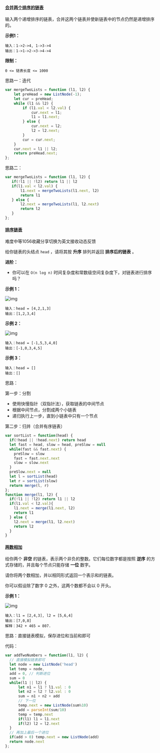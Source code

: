#### [ 合并两个排序的链表](https://leetcode-cn.com/problems/he-bing-liang-ge-pai-xu-de-lian-biao-lcof/)

输入两个递增排序的链表，合并这两个链表并使新链表中的节点仍然是递增排序的。

**示例1：**

```
输入：1->2->4, 1->3->4
输出：1->1->2->3->4->4
```

**限制：**

```
0 <= 链表长度 <= 1000
```

思路一：迭代

```js
var mergeTwoLists = function (l1, l2) {
    let preHead = new ListNode(-1);
    let cur = preHead;
    while (l1 && l2) {
        if (l1.val < l2.val) {
            cur.next = l1;
            l1 = l1.next;
        } else {
            cur.next = l2;
            l2 = l2.next;
        }
        cur = cur.next;
    }
    cur.next = l1 || l2;
    return preHead.next;
};
```

思路二：

```js
var mergeTwoLists = function (l1, l2) {
   if(!l1 || !l2) return l1 || l2
   if(l1.val < l2.val) {
       l1.next = mergeTwoLists(l1.next, l2)
       return l1
   } else {
       l2.next = mergeTwoLists(l1, l2.next)
       return l2
   }
};
```

#### [排序链表](https://leetcode-cn.com/problems/sort-list/)

难度中等1056收藏分享切换为英文接收动态反馈

给你链表的头结点 `head` ，请将其按 **升序** 排列并返回 **排序后的链表** 。

**进阶：**

- 你可以在 `O(n log n)` 时间复杂度和常数级空间复杂度下，对链表进行排序吗？

 

**示例 1：**

![img](https://assets.leetcode.com/uploads/2020/09/14/sort_list_1.jpg)

```
输入：head = [4,2,1,3]
输出：[1,2,3,4]
```

**示例 2：**

![img](https://assets.leetcode.com/uploads/2020/09/14/sort_list_2.jpg)

```
输入：head = [-1,5,3,4,0]
输出：[-1,0,3,4,5]
```

**示例 3：**

```
输入：head = []
输出：[]
```

思路：

 第一步：分割 

- 使用快慢指针（双指针法），获取链表的中间节点
- 根据中间节点，分割成两个小链表
- 递归执行上一步，直到小链表中只有一个节点

 第二步：归并（合并有序链表） 

```js
var sortList = function(head) {
  if(!head || !head.next) return head
  let fast = head, slow = head, preSlow = null
  while(fast && fast.next) {
    preSlow = slow
    fast = fast.next.next
    slow = slow.next
  }
  preSlow.next = null
  let l = sortList(head)
  let r = sortList(slow)
  return merge(l, r)
};
function merge(l1, l2) {
  if(!l1 || !l2) return l1 || l2
  if(l1.val < l2.val){
    l1.next = merge(l1.next, l2)
    return l1
  } else {
    l2.next = merge(l1, l2.next)
    return l2
  }
}
```

#### [两数相加](https://leetcode-cn.com/problems/add-two-numbers/)

给你两个 **非空** 的链表，表示两个非负的整数。它们每位数字都是按照 **逆序** 的方式存储的，并且每个节点只能存储 **一位** 数字。

请你将两个数相加，并以相同形式返回一个表示和的链表。

你可以假设除了数字 0 之外，这两个数都不会以 0 开头。

 

**示例 1：**

![img](https://assets.leetcode-cn.com/aliyun-lc-upload/uploads/2021/01/02/addtwonumber1.jpg)

```
输入：l1 = [2,4,3], l2 = [5,6,4]
输出：[7,0,8]
解释：342 + 465 = 807.
```

思路：直接链表模拟，保存进位和当前和即可

代码：

```js
var addTwoNumbers = function(l1, l2) {
  // 直接模拟链表即可
  let node = new ListNode('head')
  let temp = node,
  add = 0, // 判断进位
  sum = 0
  while(l1 || l2) {
      let n1 = l1 ? l1.val : 0
      let n2 = l2 ? l2.val : 0
      sum = n1 + n2 + add
      // 下一位
      temp.next = new ListNode(sum%10)
      add = parseInt(sum/10)
      temp = temp.next
      if(l1) l1 = l1.next
      if(l2) l2 = l2.next
  }
  // 再加上最后一个进位
  if(add > 0) temp.next = new ListNode(add)
  return node.next
};
```

